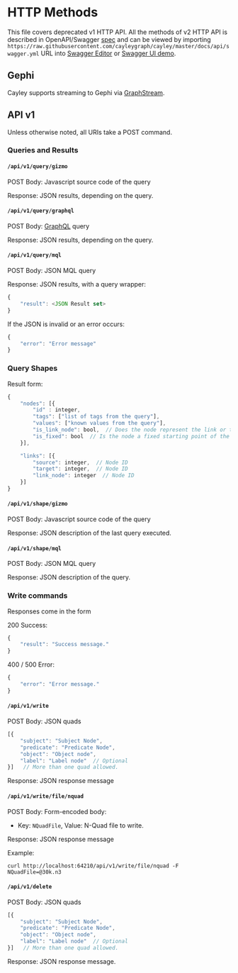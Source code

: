 # HTTP Methods

This file covers deprecated v1 HTTP API. All the methods of v2 HTTP API is described in OpenAPI/Swagger [spec](https://github.com/cayleygraph/cayley/tree/87c9c341848b59924a054ebc2dd0f2bf8c57c6a9/docs/api/swagger.yml) and can be viewed by importing `https://raw.githubusercontent.com/cayleygraph/cayley/master/docs/api/swagger.yml` URL into [Swagger Editor](https://editor.swagger.io/) or [Swagger UI demo](http://petstore.swagger.io/).

## Gephi

Cayley supports streaming to Gephi via [GraphStream](../query-languages/gephigraphstream.md).

## API v1

Unless otherwise noted, all URIs take a POST command.

### Queries and Results

#### `/api/v1/query/gizmo`

POST Body: Javascript source code of the query

Response: JSON results, depending on the query.

#### `/api/v1/query/graphql`

POST Body: [GraphQL](../query-languages/graphql.md) query

Response: JSON results, depending on the query.

#### `/api/v1/query/mql`

POST Body: JSON MQL query

Response: JSON results, with a query wrapper:

```javascript
{
    "result": <JSON Result set>
}
```

If the JSON is invalid or an error occurs:

```javascript
{
    "error": "Error message"
}
```

### Query Shapes

Result form:

```javascript
{
    "nodes": [{
        "id" : integer,
        "tags": ["list of tags from the query"],
        "values": ["known values from the query"],
        "is_link_node": bool,  // Does the node represent the link or the node (the oval shapes)
        "is_fixed": bool  // Is the node a fixed starting point of the query
    }],

    "links": [{
        "source": integer,  // Node ID
        "target": integer,  // Node ID
        "link_node": integer  // Node ID
    }]
}
```

#### `/api/v1/shape/gizmo`

POST Body: Javascript source code of the query

Response: JSON description of the last query executed.

#### `/api/v1/shape/mql`

POST Body: JSON MQL query

Response: JSON description of the query.

### Write commands

Responses come in the form

200 Success:

```javascript
{
    "result": "Success message."
}
```

400 / 500 Error:

```javascript
{
    "error": "Error message."
}
```

#### `/api/v1/write`

POST Body: JSON quads

```javascript
[{
    "subject": "Subject Node",
    "predicate": "Predicate Node",
    "object": "Object node",
    "label": "Label node"  // Optional
}]   // More than one quad allowed.
```

Response: JSON response message

#### `/api/v1/write/file/nquad`

POST Body: Form-encoded body:

* Key: `NQuadFile`, Value: N-Quad file to write.

Response: JSON response message

Example:

```text
curl http://localhost:64210/api/v1/write/file/nquad -F NQuadFile=@30k.n3
```

#### `/api/v1/delete`

POST Body: JSON quads

```javascript
[{
    "subject": "Subject Node",
    "predicate": "Predicate Node",
    "object": "Object node",
    "label": "Label node"  // Optional
}]   // More than one quad allowed.
```

Response: JSON response message.


